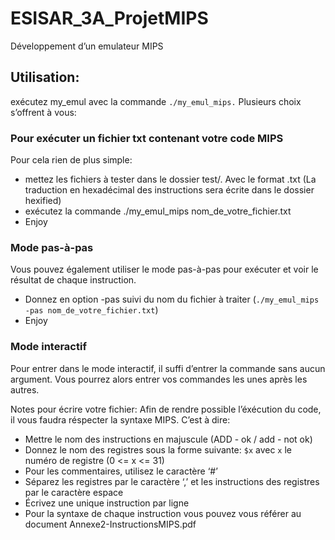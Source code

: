 # ESISAR_3A_ProjetMIPS

Développement d’un emulateur MIPS

## Utilisation:

exécutez my_emul avec la commande `./my_emul_mips.`
Plusieurs choix s’offrent à vous:

### Pour exécuter un fichier txt contenant votre code MIPS

Pour cela rien de plus simple:

- mettez les fichiers à tester dans le dossier test/. Avec le format .txt
(La traduction en hexadécimal des instructions sera écrite dans le dossier
hexified)
- exécutez la commande ./my_emul_mips nom_de_votre_fichier.txt
- Enjoy

### Mode pas-à-pas

Vous pouvez également utiliser le mode pas-à-pas pour exécuter et voir le résultat
de chaque instruction.
- Donnez en option -pas suivi du nom du fichier à traiter (`./my_emul_mips
-pas nom_de_votre_fichier.txt`)
- Enjoy

### Mode interactif

Pour entrer dans le mode interactif, il suffi d’entrer la commande sans aucun
argument.
Vous pourrez alors entrer vos commandes les unes après les autres.

Notes pour écrire votre fichier:
Afin de rendre possible l’éxécution du code, il vous faudra réspecter la syntaxe
MIPS. C’est à dire:

- Mettre le nom des instructions en majuscule (ADD - ok / add - not ok)
- Donnez le nom des registres sous la forme suivante: `$x` avec `x` le numéro
de registre (0 <= x <= 31)
- Pour les commentaires, utilisez le caractère ‘#’
- Séparez les registres par le caractère ‘,’ et les instructions des registres par
le caractère espace
- Écrivez une unique instruction par ligne
- Pour la syntaxe de chaque instruction vous pouvez vous référer au document
Annexe2-InstructionsMIPS.pdf
